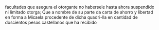 facultades que asegura el otorgante no habersele hasta ahora suspendido ni limitado otorga; Que a nombre de su parte da carta de ahorro y libertad en forma a Micaela procedente de dicha quadri-lla en cantidad de doscientos pesos castellanos que ha recibido